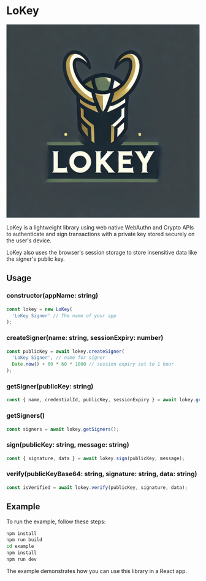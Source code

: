 # LoKey

![LoKey](https://github.com/orbs-network/lokey/blob/main/src/images/lokey-logo2.png?raw=true)

LoKey is a lightweight library using web native WebAuthn and Crypto APIs to authenticate and sign transactions with a private key stored securely on the user's device.

LoKey also uses the browser's session storage to store insensitive data like the signer's public key.

## Usage

### constructor(appName: string)

```javascript
const lokey = new LoKey(
  'LoKey Signer' // The name of your app
);
```

### createSigner(name: string, sessionExpiry: number)

```javascript
const publicKey = await lokey.createSigner(
  'LoKey Signer', // name for signer
  Date.now() + 60 * 60 * 1000 // session expiry set to 1 hour
);
```

### getSigner(publicKey: string)

```javascript
const { name, credentialId, publicKey, sessionExpiry } = await lokey.getSigner(publicKey);
```

### getSigners()

```javascript
const signers = await lokey.getSigners();
```

### sign(publicKey: string, message: string)

```javascript
const { signature, data } = await lokey.sign(publicKey, message);
```

### verify(publicKeyBase64: string, signature: string, data: string)

```javascript
const isVerified = await lokey.verify(publicKey, signature, data);
```

## Example

To run the example, follow these steps:

```bash
npm install
npm run build
cd example
npm install
npm run dev
```

The example demonstrates how you can use this library in a React app.
